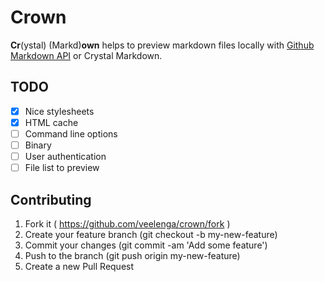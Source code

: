 # Crown

**Cr**(ystal) (Markd)**own** helps to preview markdown files locally with [Github Markdown API](https://developer.github.com/v3/markdown/#render-a-markdown-document-in-raw-mode) or Crystal Markdown.

## TODO

  * [X] Nice stylesheets
  * [X] HTML cache
  * [ ] Command line options
  * [ ] Binary
  * [ ] User authentication
  * [ ] File list to preview

## Contributing

1. Fork it ( https://github.com/veelenga/crown/fork )
2. Create your feature branch (git checkout -b my-new-feature)
3. Commit your changes (git commit -am 'Add some feature')
4. Push to the branch (git push origin my-new-feature)
5. Create a new Pull Request

